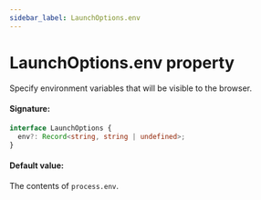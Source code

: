```yaml
---
sidebar_label: LaunchOptions.env
---
```


# LaunchOptions.env property

Specify environment variables that will be visible to the browser.

#### Signature:

```typescript
interface LaunchOptions {
  env?: Record<string, string | undefined>;
}
```

#### Default value:

The contents of `process.env`.
